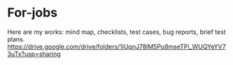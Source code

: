 # For-jobs
Here are my works: mind map, checklists, test cases, bug reports, brief test plans.
https://drive.google.com/drive/folders/1iUqnJ78lM5Pu8mseTPi_WUQYeYV73uTx?usp=sharing
